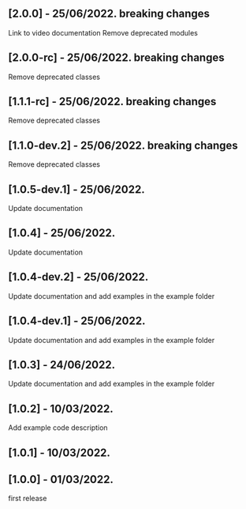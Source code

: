 ## [2.0.0] - 25/06/2022. breaking changes
Link to video documentation
Remove deprecated modules

## [2.0.0-rc] - 25/06/2022. breaking changes
Remove deprecated classes

## [1.1.1-rc] - 25/06/2022. breaking changes
Remove deprecated classes

## [1.1.0-dev.2] - 25/06/2022. breaking changes
Remove deprecated classes

## [1.0.5-dev.1] - 25/06/2022.
Update documentation

## [1.0.4] - 25/06/2022.
Update documentation

## [1.0.4-dev.2] - 25/06/2022.
Update documentation and add examples in the example folder

## [1.0.4-dev.1] - 25/06/2022.
Update documentation and add examples in the example folder

## [1.0.3] - 24/06/2022.
Update documentation and add examples in the example folder

## [1.0.2] - 10/03/2022.
Add example code description

## [1.0.1] - 10/03/2022.

## [1.0.0] - 01/03/2022.
first release
